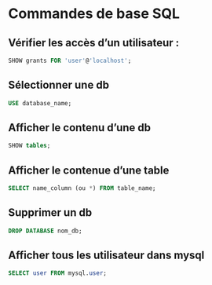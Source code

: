 # Commandes de base SQL

## Vérifier les accès d’un utilisateur : 

```sql
SHOW grants FOR 'user'@'localhost';
```

## Sélectionner une db

```sql
USE database_name;
``` 

## Afficher le contenu d’une db

```sql
SHOW tables;
```

## Afficher le contenue d’une table

```sql
SELECT name_column (ou *) FROM table_name;
```

## Supprimer un db

```sql
DROP DATABASE nom_db;
```

## Afficher tous les utilisateur dans mysql

```sql
SELECT user FROM mysql.user;
```